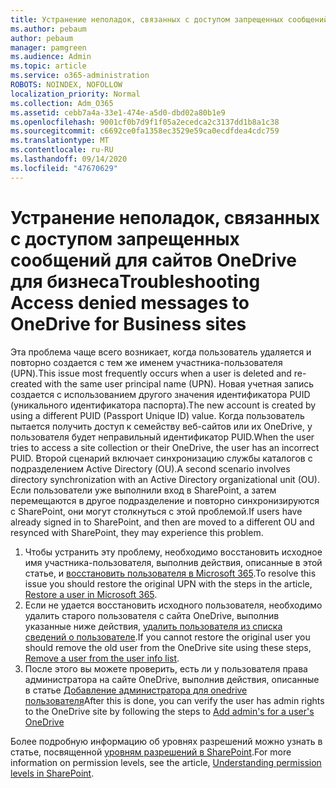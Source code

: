 ```yaml
---
title: Устранение неполадок, связанных с доступом запрещенных сообщений для сайтов OneDrive для бизнеса
ms.author: pebaum
author: pebaum
manager: pamgreen
ms.audience: Admin
ms.topic: article
ms.service: o365-administration
ROBOTS: NOINDEX, NOFOLLOW
localization_priority: Normal
ms.collection: Adm_O365
ms.assetid: cebb7a4a-33e1-474e-a5d0-dbd02a80b1e9
ms.openlocfilehash: 9001cf0b7d9f1f05a2ecedca2c3137dd1b8a1c38
ms.sourcegitcommit: c6692ce0fa1358ec3529e59ca0ecdfdea4cdc759
ms.translationtype: MT
ms.contentlocale: ru-RU
ms.lasthandoff: 09/14/2020
ms.locfileid: "47670629"
---
```

# <a name="troubleshooting-access-denied-messages-to-onedrive-for-business-sites"></a><span data-ttu-id="c6238-102">Устранение неполадок, связанных с доступом запрещенных сообщений для сайтов OneDrive для бизнеса</span><span class="sxs-lookup"><span data-stu-id="c6238-102">Troubleshooting Access denied messages to OneDrive for Business sites</span></span>

<span data-ttu-id="c6238-103">Эта проблема чаще всего возникает, когда пользователь удаляется и повторно создается с тем же именем участника-пользователя (UPN).</span><span class="sxs-lookup"><span data-stu-id="c6238-103">This issue most frequently occurs when a user is deleted and re-created with the same user principal name (UPN).</span></span> <span data-ttu-id="c6238-104">Новая учетная запись создается с использованием другого значения идентификатора PUID (уникального идентификатора паспорта).</span><span class="sxs-lookup"><span data-stu-id="c6238-104">The new account is created by using a different PUID (Passport Unique ID) value.</span></span> <span data-ttu-id="c6238-105">Когда пользователь пытается получить доступ к семейству веб-сайтов или их OneDrive, у пользователя будет неправильный идентификатор PUID.</span><span class="sxs-lookup"><span data-stu-id="c6238-105">When the user tries to access a site collection or their OneDrive, the user has an incorrect PUID.</span></span> <span data-ttu-id="c6238-106">Второй сценарий включает синхронизацию службы каталогов с подразделением Active Directory (OU).</span><span class="sxs-lookup"><span data-stu-id="c6238-106">A second scenario involves directory synchronization with an Active Directory organizational unit (OU).</span></span> <span data-ttu-id="c6238-107">Если пользователи уже выполнили вход в SharePoint, а затем перемещаются в другое подразделение и повторно синхронизируются с SharePoint, они могут столкнуться с этой проблемой.</span><span class="sxs-lookup"><span data-stu-id="c6238-107">If users have already signed in to SharePoint, and then are moved to a different OU and resynced with SharePoint, they may experience this problem.</span></span>

1. <span data-ttu-id="c6238-108">Чтобы устранить эту проблему, необходимо восстановить исходное имя участника-пользователя, выполнив действия, описанные в этой статье, и [восстановить пользователя в Microsoft 365](https://docs.microsoft.com/microsoft-365/admin/add-users/restore-user).</span><span class="sxs-lookup"><span data-stu-id="c6238-108">To resolve this issue you should restore the original UPN with the steps in the article, [Restore a user in Microsoft 365](https://docs.microsoft.com/microsoft-365/admin/add-users/restore-user).</span></span>
2. <span data-ttu-id="c6238-109">Если не удается восстановить исходного пользователя, необходимо удалить старого пользователя с сайта OneDrive, выполнив указанные ниже действия, [удалить пользователя из списка сведений о пользователе]().</span><span class="sxs-lookup"><span data-stu-id="c6238-109">If you cannot restore the original user you should remove the old user from the OneDrive site using these steps, [Remove a user from the user info list]().</span></span> 
3. <span data-ttu-id="c6238-110">После этого вы можете проверить, есть ли у пользователя права администратора на сайте OneDrive, выполнив действия, описанные в статье [Добавление администратора для onedrive пользователя](https://docs.microsoft.com/sharepoint/manage-user-profiles)</span><span class="sxs-lookup"><span data-stu-id="c6238-110">After this is done, you can verify the user has admin rights to the OneDrive site by following the steps to [Add admin's for a user's OneDrive](https://docs.microsoft.com/sharepoint/manage-user-profiles)</span></span>

<span data-ttu-id="c6238-111">Более подробную информацию об уровнях разрешений можно узнать в статье, посвященной [уровням разрешений в SharePoint](https://docs.microsoft.com/sharepoint/understanding-permission-levels).</span><span class="sxs-lookup"><span data-stu-id="c6238-111">For more information on permission levels, see the article, [Understanding permission levels in SharePoint](https://docs.microsoft.com/sharepoint/understanding-permission-levels).</span></span>
